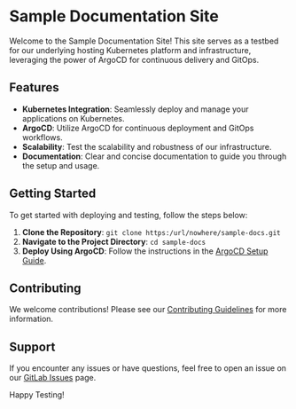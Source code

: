 # Sample Documentation Site

Welcome to the Sample Documentation Site! This site serves as a testbed for our underlying hosting Kubernetes platform and infrastructure, leveraging the power of ArgoCD for continuous delivery and GitOps.

## Features

- **Kubernetes Integration**: Seamlessly deploy and manage your applications on Kubernetes.
- **ArgoCD**: Utilize ArgoCD for continuous deployment and GitOps workflows.
- **Scalability**: Test the scalability and robustness of our infrastructure.
- **Documentation**: Clear and concise documentation to guide you through the setup and usage.

## Getting Started

To get started with deploying and testing, follow the steps below:

1. **Clone the Repository**: `git clone https:/url/nowhere/sample-docs.git`
2. **Navigate to the Project Directory**: `cd sample-docs`
3. **Deploy Using ArgoCD**: Follow the instructions in the [ArgoCD Setup Guide](docs/argocd-setup.md).

## Contributing

We welcome contributions! Please see our [Contributing Guidelines](docs/contributing.md) for more information.

## Support

If you encounter any issues or have questions, feel free to open an issue on our [GitLab Issues](https://url/nowhere/sample-docs/issues) page.

Happy Testing!
